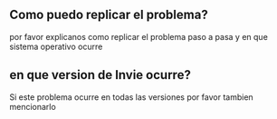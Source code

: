 ## Como puedo replicar el problema?
por favor explicanos como replicar el problema paso a pasa y en que sistema operativo ocurre
## en que version de Invie ocurre?
Si este problema ocurre en todas las versiones por favor tambien mencionarlo
